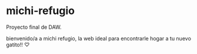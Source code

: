 # michi-refugio
Proyecto final de DAW.

bienvenido/a a michi refugio, la web ideal para encontrarle hogar a tu nuevo gatito!! ♡
